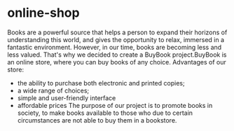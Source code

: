 # online-shop
Books are a powerful source that helps a person to expand their horizons of understanding this world, and gives the opportunity to relax, immersed in a fantastic environment. However, in our time, books are becoming less and less valued. That's why we decided to create a BuyBook project.BuyBook is an online store, where you can buy books of any choice. 
Advantages of our store: 
- the ability to purchase both electronic and printed copies;
- a wide range of choices;
- simple and user-friendly interface
- affordable prices
The purpose of our project is to promote books in society, to make books available to those who due to certain circumstances are not able to buy them in a bookstore.
